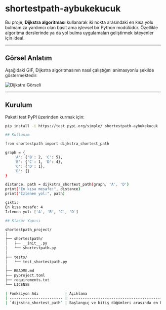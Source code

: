 # shortestpath-aybukekucuk

Bu proje, **Dijkstra algoritması** kullanarak iki nokta arasındaki en kısa yolu bulmamıza yardımcı olan basit ama işlevsel bir Python modülüdür. Özellikle algoritma derslerinde ya da yol bulma uygulamaları geliştirmek isteyenler için ideal.

---

## Görsel Anlatım

Aşağıdaki GIF, Dijkstra algoritmasının nasıl çalıştığını animasyonlu şekilde göstermektedir:

![Dijkstra Görseli](https://upload.wikimedia.org/wikipedia/commons/5/57/Dijkstra_Animation.gif)

---

## Kurulum

Paketi test PyPI üzerinden kurmak için:

```bash
pip install -i https://test.pypi.org/simple/ shortestpath-aybukekucuk

## Kullanım

from shortestpath import dijkstra_shortest_path

graph = {
    'A': {'B': 2, 'C': 5},
    'B': {'C': 1, 'D': 4},
    'C': {'D': 1},
    'D': {}
}

distance, path = dijkstra_shortest_path(graph, 'A', 'D')
print("En kısa mesafe:", distance)
print("İzlenen yol:", path)

çıktı:
En kısa mesafe: 4
İzlenen yol: ['A', 'B', 'C', 'D']

## Klasör Yapısı

shortestpath_project/
│
├── shortestpath/
│   ├── __init__.py
│   └── shortestpath.py
│
├── tests/
│   └── test_shortestpath.py
│
├── README.md
├── pyproject.toml
├── requirements.txt
└── LICENSE

| Fonksiyon Adı            | Açıklama                                                  | Parametreler                        | Dönüş Değeri                    |
| ------------------------ | --------------------------------------------------------- | ----------------------------------- | ------------------------------- |
| `dijkstra_shortest_path` | Başlangıç ve bitiş düğümleri arasında en kısa yolu bulur. | `graph: dict, start: str, end: str` | `(mesafe: int, yol: list[str])` |
